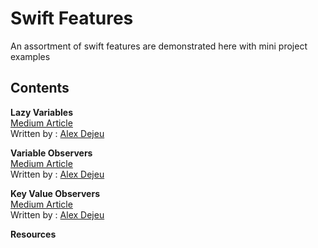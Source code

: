 # Swift Features
An assortment of swift features are demonstrated here with mini project examples

## Contents
**Lazy Variables**  
[Medium Article](https://medium.com/@alexdejeu/swift-3-0-lazy-stored-property-variable-observer-kvo-ba877fed063e)  
Written by : [Alex Dejeu](http://AlexanderDejeu.com)


**Variable Observers**  
[Medium Article](https://medium.com/@alexdejeu/swift-3-0-lazy-stored-property-variable-observer-kvo-ba877fed063e)  
Written by : [Alex Dejeu](http://AlexanderDejeu.com)

**Key Value Observers**  
[Medium Article](https://medium.com/@alexdejeu/swift-3-0-lazy-stored-property-variable-observer-kvo-ba877fed063e)  
Written by : [Alex Dejeu](http://AlexanderDejeu.com)

**Resources**
